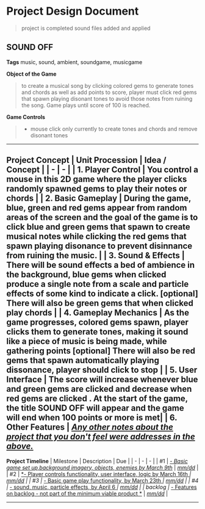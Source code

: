 # Project Design Document
> project is completed
> sound files added and applied


## SOUND OFF


**Tags**
music, sound, ambient, soundgame, musicgame


**Object of the Game**

> to create a musical song by clicking colored gems to generate tones and chords as well as add points to score, player must click red gems that spawn playing disonant tones
> to avoid those notes from ruining the song. Game plays until score of 100 is reached. 

**Game Controls**

> - mouse click only currently to create tones and chords and remove disonant tones
---

**Project Concept**
| Unit Procession | Idea / Concept |
| - | - |
| 1. Player Control | You control a mouse in this 2D game where the player clicks randomly spawned gems to play their notes or chords |
| 2. Basic Gameplay | During the game, blue, green and red gems appear from random areas of the screen and the goal of the game is to click blue and green gems that spawn to create musical notes
while clicking the red gems that spawn playing disonance to prevent disinnance from ruining the music. |
| 3. Sound & Effects | There will be sound effects a bed of ambience in the background, blue gems when clicked produce a single note from a scale and particle effects of some kind to indicate a click. [optional] There will also be green gems that when clicked play chords |
| 4. Gameplay Mechanics | As the game progresses, colored gems spawn, player clicks them to generate tones, making it sound like a piece of music is being made, while gathering points [optional] There will also be red gems that spawn automatically playing dissonance, player should click to stop |
| 5. User Interface | The score will increase whenever blue and green gems are clicked and decrease when red gems are clicked . At the start of the game, the title SOUND OFF will appear and the game will end when 100 points or more is met|
| 6. Other Features | <u>*Any other notes about the project that you don't feel were addresses in the above.*</u>
---

**Project Timeline**
| Milestone | Description | Due |
| - | - | - |
| #1 | <u>*- Basic game set up,background imagery, objects, enemies by March 9th*</u> | <u>*mm/dd*</u> |
| #2 | <u>*- Player controls functionality, user interface, logic by March 16th *</u> | <u>*mm/dd*</u> |
| #3 | <u>*- Basic game play functionality, by March 23th *</u> | <u>*mm/dd*</u> |
| #4 | <u>*- sound, music, particle effects, by April 6 *</u> | <u>*mm/dd*</u> |
| backlog | <u>*- Features on backlog - not part of the minimum viable product *</u> | <u>*mm/dd*</u> |

---